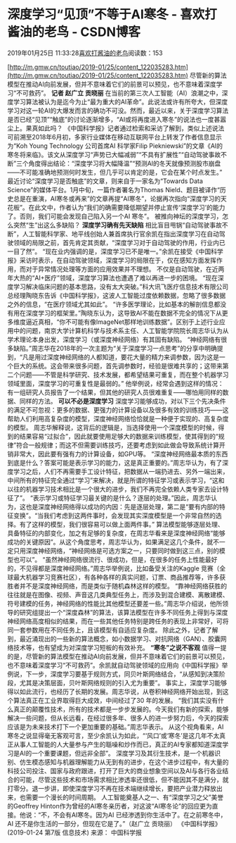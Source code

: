 
# 深度学习“见顶”不等于AI寒冬 - 喜欢打酱油的老鸟 - CSDN博客


2019年01月25日 11:33:28[喜欢打酱油的老鸟](https://me.csdn.net/weixin_42137700)阅读数：153


[http://m.gmw.cn/toutiao/2019-01/25/content_122035283.htm](http://m.gmw.cn/toutiao/2019-01/25/content_122035283.htm)
尽管新的算法模型在推动AI向前发展，但并不意味着它们的前景可以预见，也不意味着深度学习“不可救药”。
**记者 赵广立 贡晓丽**
在当前的第三次人工智能（AI）浪潮之中，深度学习算法被认为是迄今为止“最为重大的AI革命”。此说法或许有所夸大，但深度学习对这一轮AI的大爆发而言的确功不可没。然而，最近以来，关于深度学习算法是否已经“见顶”“触底”的讨论逐渐增多，“AI或将再度进入寒冬”的说法也一度甚嚣尘上。果真如此吗？
《中国科学报》记者通过检索和采访了解到，类似上述说法可前溯至2018年6月初，多家行业媒体在移动互联网平台上转发了作者信息显示为“Koh Young Technology 公司首席AI 科学家Filip Piekniewski”的文章《AI的寒冬将来临》。该文从深度学习“声势已大幅减弱”“不具有扩展性”“自动驾驶事故不断”三个角度得出结论：“深度学习将大幅降温”“预测AI的冬天就像预测股市崩盘——不可能准确地预测何时发生，但几乎可以肯定的是，它会在某个时点发生。”
最近讨论“深度学习是否触底”的文章，则来自于一家名为“Towards Data Science”的媒体平台。1月中旬，一篇作者署名为Thomas Nield、题目被译作“历史总是在重演，AI寒冬或再来”的文章再提“AI寒冬”，论据再次指向“深度学习的天花板”。在此文中，作者认为“我们的确需要降低期望并停止宣传‘深度学习’的能力了。否则，我们可能会发现自己陷入另一个AI 寒冬”。
被推向神坛的深度学习，怎么突然“生”出这么多缺陷？
**深度学习确有先天缺陷**
相比盲目甩锅“自动驾驶事故不断”，人工智能科学家、地平线创始人兼首席执行官余凯在指出深度学习在自动驾驶领域的局限之前，首先肯定其贡献，“深度学习对于自动驾驶的作用，行业内已一目了然”。
“现在业内强调的是，深度学习已不是唯一。”余凯在接受《中国科学报》采访时表示，在自动驾驶领域，深度学习的局限在于，仅在感知方面发挥作用，而对于异常情况处理等方面的应用效果并不理想。
不仅是自动驾驶，在近两年大热的“AI+医疗”领域，深度学习算法也遭遇了难以再进一步的困境。
“现在深度学习解决临床问题的基本思路，没有太大突破。”科大讯飞医疗信息技术有限公司总经理陶晓东告诉《中国科学报》，这波人工智能过度依赖数据，忽略了很多数据之外的信息，“在医疗领域尤其如此”。
“许多医学理论，比如基本的解剖信息都没有用在深度学习的框架里。”陶晓东认为，这导致AI不能在数据不完全的情况下从更多维度逼近真相，“你不可能有像ImageNet那样地训练数据”。区别于上述行业应用中的问题，南京大学计算机科学与技术系主任、人工智能学院院长周志华认为从学术理论本身出发，深度学习（或深度神经网络）有其固有缺陷。
“神经网络有很多缺陷。”周志华在2018年的一次主题为“关于深度学习一点思考”的分享中明确提到，“凡是用过深度神经网络的人都知道，要花大量的精力来调参数，因为这是一个巨大的系统。这会带来很多问题，首先调参数时，经验是很难共享的；这带来第二个问题——不管是科学研究、技术发展，都希望结果可重复，而在整个机器学习领域里面，深度学习的可重复性是最弱的。”
他举例说，经常会遇到这样的情况：有一组研究人员报告了一个结果，但其他的研究人员很难重复——哪怕用同样的数据、同样的方法。
**可以不必是深度学习**
深度学习能够成功，对以下三个先决条件的满足不可忽视：更多的数据、更强力的计算设备以及很多有效的训练技巧——这帮助人们利用高复杂度的模型，深度神经网络恰恰就是一种便于实现的、高复杂度的模型。
周志华解释说，这背后的逻辑是，当选择使用一个深度模型的时候，得到的结果容易“过拟合”，因此就要使用足够大的数据来训练模型，使其得到的“规律”符合一般规律；而这不但需要训练技巧，还要考虑到如此做会导致系统计算开销非常大，因此要有强有力的计算设备，如GPU等。
“深度神经网络最本质的东西到底是什么？答案可能是表示学习的能力，这是真正重要的。”周志华认为，有了深度学习之后，人们不再需要手工设计特征，把数据从一端扔进去、另外一端出来，中间所有的特征完全通过“学习”来解决，就是所谓的特征学习或表示学习，“这和以往的机器学习技术相比是一个很大的进步，我们不再完全依赖人类专家去设计特征了”。
“表示学习或特征学习最关键的是什么？逐层的处理。”因此，周志华认为，这也是深度神经网络得以成功的内因：先是逐层处理，第二是“要有内部的特征变换”。“当我们考虑到这两件事时，会发现其实深度模型是一个非常自然的选择。有了这样的模型，我们很容易可以做上面两件事。”
算法模型能够逐层处理、具备特征的内部变化，加之有足够的复杂度，在周志华看来是深度神经网络“能够成功的关键原因”。从这个角度思考，周志华认为，如果满足这几个条件，就不一定只用深度神经网络，“神经网络是可选方案之一，只要同时做到这三点，别的模型也可以”。
“虽然神经网络很流行、很成功，但是，在很多的任务上性能最好的，不见得都是深度神经网络。”周志华举例说，比如备受关注的Kaggle 竞赛（全球最大机器学习竞赛社区），有各种各样的真实问题，订票、商品推荐等，许多获胜者并不是深度神经网络，而是类似于随机森林这样的模型。
“靠神经网络获胜的往往就是在图像、视频、声音这几类典型任务上，而涉及到混合建模、离散建模、符号建模的任务，神经网络的性能比其他模型还要差一些。”周志华介绍说，他所领导的研究组提出一个“深度森林”的算法，该算法模型在许多不同任务上得到与深度神经网络高度相似的结果，而在一些其他任务特别是跨任务的表现上非常好，可将同一套参数用在不同任务上，且该模型有自适应复杂度。
除此之外，记者了解到，最近涌现出的一些新的算法概念，如小数据学习、对抗网络（GAN）、胶囊网络技术等，也有望成为对深度学习短板的有效补充。
**“寒冬”之说不客观**
值得一提的是，尽管新的算法模型在推动AI向前发展，但并不意味着它们的前景可以预见，也不意味着深度学习“不可救药”。余凯就自动驾驶领域的应用向《中国科学报》举例说，下一步，深度学习要基于规则方式，同贝叶斯网络结合，“从感知到决策阶段，尤其是决策层面，贝叶斯网络规则的引入尤为重要”。
事实上，深度学习能够得以如此流行，也经历了长期的发展。周志华说，从卷积神经网络开始出现，到这个算法真正在工业界取得巨大成效，中间经过了30 年的发展。
“我们其实没有什么真正的颠覆性技术，所有的技术都是一步步发展的。今天我们有新的探索，能够解决一些问题，但从长远看，在经过很多年、很多人的进一步努力后，今天的探索应该是为未来技术打下一个更加重要的基础。”周志华表示。
从这个视角看来，AI寒冬之说显得毫无客观可言，至少余凯认为如此，“‘风口’或‘寒冬’是这几年不太真正从事人工智能的人大量参与产生的聒噪和炒作而已，真正的AI专家都知道深度学习是AI的一个重要课题，但远非全部”。
深度学习及其衍生技术，是一个机器识别、仿生模态感知与机器理解能力从无到有的进步，在这个进步过程中，有大量的科技公司投注、国家与政府跟进，打开了巨大的商业想象空间以及AI与各行各业结合的可能，尽管这些技术和市场需求相比渗透率还很低，但不能因其不是满分，就打零分。退一步讲，即使深度学习不再在技术端继续增长，要把产业潜力释放出来，也需要一个漫长的时间周期。
人工智能奠基人之一、有“深度学习之父”美誉的Geoffrey Hinton作为曾经的AI寒冬亲历者，对这波“AI寒冬论”的回应更为直接。他说：“不，不会有AI寒冬。因为AI 已经渗透到你生活中了。在之前寒冬中，AI 还不是你生活的一部分，但现在它是了。”（赵广立 贡晓丽）
《中国科学报》 (2019-01-24 第7版 信息技术)
来源： 中国科学报


